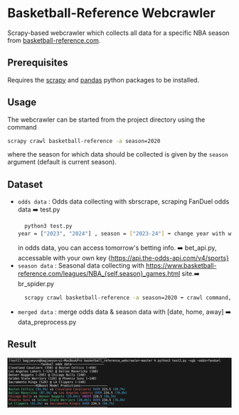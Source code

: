 # Basketball-Reference Webcrawler

Scrapy-based webcrawler which collects all data for a specific NBA season from [basketball-reference.com](https://www.basketball-reference.com/).

## Prerequisites
Requires the [scrapy](https://scrapy.org/) and [pandas](https://pandas.pydata.org/) python packages to be installed.

## Usage
The webcrawler can be started from the project directory using the command
```sh
scrapy crawl basketball-reference -a season=2020
```
where the season for which data should be collected is given by the  ```season``` argument (default is current season).

## Dataset
- `odds data` : Odds data collecting with sbrscrape, scraping FanDuel odds data ➡️ test.py
  ```sh
    python3 test.py
  year = ["2023", "2024"] , season = ["2023-24"] ➡️ change year with when you want to discover
  ```
  in odds data, you can access tomorrow's betting info. ➡️ bet_api.py, accessable with your own key {https://api.the-odds-api.com/v4/sports}
- `season data` : Seasonal data collecting with https://www.basketball-reference.com/leagues/NBA_{self.season}_games.html site.➡️ br_spider.py
  ```sh
    scrapy crawl basketball-reference -a season=2020 ➡️ crawl command, change season args with when you want.
  ```
- `merged data` : merge odds data & season data with [date, home, away] ➡️ data_preprocess.py

## Result
![result](/result2.png)
